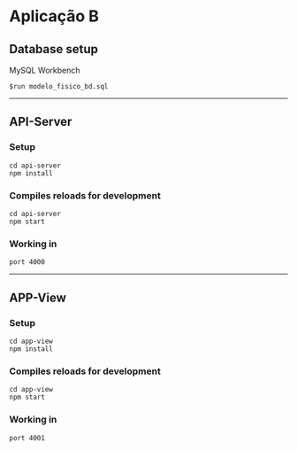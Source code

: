 # Aplicação B

## Database setup
MySQL Workbench
```
$run modelo_fisico_bd.sql
```
---
## API-Server 
### Setup
```
cd api-server
npm install
```
### Compiles reloads for development
```
cd api-server
npm start
```
### Working in
```
port 4000
```
---
## APP-View
### Setup
```
cd app-view
npm install
```
### Compiles reloads for development
```
cd app-view
npm start
```
### Working in
```
port 4001
```